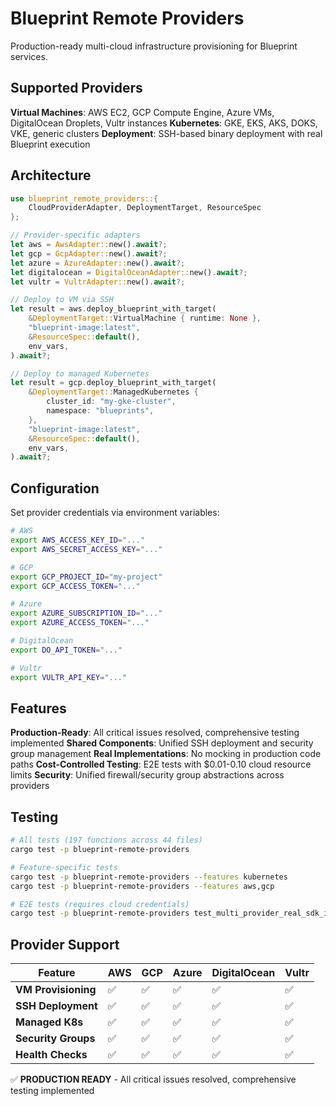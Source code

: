 # Blueprint Remote Providers

Production-ready multi-cloud infrastructure provisioning for Blueprint services.

## Supported Providers

**Virtual Machines**: AWS EC2, GCP Compute Engine, Azure VMs, DigitalOcean Droplets, Vultr instances
**Kubernetes**: GKE, EKS, AKS, DOKS, VKE, generic clusters
**Deployment**: SSH-based binary deployment with real Blueprint execution

## Architecture

```rust
use blueprint_remote_providers::{
    CloudProviderAdapter, DeploymentTarget, ResourceSpec
};

// Provider-specific adapters
let aws = AwsAdapter::new().await?;
let gcp = GcpAdapter::new().await?;
let azure = AzureAdapter::new().await?;
let digitalocean = DigitalOceanAdapter::new().await?;
let vultr = VultrAdapter::new().await?;

// Deploy to VM via SSH
let result = aws.deploy_blueprint_with_target(
    &DeploymentTarget::VirtualMachine { runtime: None },
    "blueprint-image:latest",
    &ResourceSpec::default(),
    env_vars,
).await?;

// Deploy to managed Kubernetes
let result = gcp.deploy_blueprint_with_target(
    &DeploymentTarget::ManagedKubernetes {
        cluster_id: "my-gke-cluster",
        namespace: "blueprints",
    },
    "blueprint-image:latest",
    &ResourceSpec::default(),
    env_vars,
).await?;
```

## Configuration

Set provider credentials via environment variables:

```bash
# AWS
export AWS_ACCESS_KEY_ID="..."
export AWS_SECRET_ACCESS_KEY="..."

# GCP
export GCP_PROJECT_ID="my-project"
export GCP_ACCESS_TOKEN="..."

# Azure
export AZURE_SUBSCRIPTION_ID="..."
export AZURE_ACCESS_TOKEN="..."

# DigitalOcean
export DO_API_TOKEN="..."

# Vultr
export VULTR_API_KEY="..."
```

## Features

**Production-Ready**: All critical issues resolved, comprehensive testing implemented
**Shared Components**: Unified SSH deployment and security group management
**Real Implementations**: No mocking in production code paths
**Cost-Controlled Testing**: E2E tests with $0.01-0.10 cloud resource limits
**Security**: Unified firewall/security group abstractions across providers

## Testing

```bash
# All tests (197 functions across 44 files)
cargo test -p blueprint-remote-providers

# Feature-specific tests
cargo test -p blueprint-remote-providers --features kubernetes
cargo test -p blueprint-remote-providers --features aws,gcp

# E2E tests (requires cloud credentials)
cargo test -p blueprint-remote-providers test_multi_provider_real_sdk_integration -- --nocapture
```

## Provider Support

| Feature | AWS | GCP | Azure | DigitalOcean | Vultr |
|---------|-----|-----|-------|--------------|-------|
| **VM Provisioning** | ✅ | ✅ | ✅ | ✅ | ✅ |
| **SSH Deployment** | ✅ | ✅ | ✅ | ✅ | ✅ |
| **Managed K8s** | ✅ | ✅ | ✅ | ✅ | ✅ |
| **Security Groups** | ✅ | ✅ | ✅ | ✅ | ✅ |
| **Health Checks** | ✅ | ✅ | ✅ | ✅ | ✅ |

✅ **PRODUCTION READY** - All critical issues resolved, comprehensive testing implemented